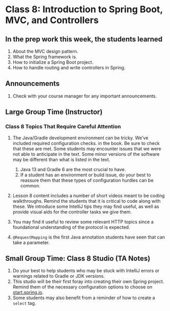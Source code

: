 # Class 8: Introduction to Spring Boot, MVC, and Controllers

## In the prep work this week, the students learned

1. About the MVC design pattern.
1. What the Spring framework is.
1. How to initialize a Spring Boot project.
1. How to handle routing and write controllers in Spring.

## Announcements

1. Check with your course manager for any important announcements.

## Large Group Time (Instructor)

### Class 8 Topics That Require Careful Attention

1. The Java/Gradle development environment can be tricky. We've included required configuration checks.
in the book. Be sure to check that these are met. Some students may encounter issues that we were not able to anticipate in the text. Some minor versions of the software may be different than what is listed in the text.

   1. Java 13 and Gradle 6 are the most crucial to have.
   1. If a student has an environment or build issue, do your best to reassure them that these types of configuration hurdles can be common.

1. Lesson 8 content includes a number of short videos meant to be coding walkthroughs. Remind the students that it is critical to code along with these. We introduce some IntelliJ tips they may find useful, as well as provide visual aids for the controller tasks we give them.

1. You may find it useful to review some relevant HTTP topics since a foundational understanding of the protocol is expected.

1. ``@RequestMapping`` is the first Java annotation students have seen that can take a parameter.

## Small Group Time: Class 8 Studio (TA Notes)

1. Do your best to help students who may be stuck with IntelliJ errors or warnings related to Gradle or JDK versions.
1. This studio will be their first foray into creating their own Spring project. Remind them of the necessary configuration options to choose on [start.spring.io](start.spring.io).
1. Some students may also benefit from a reminder of how to create a ``select`` tag.
